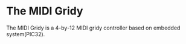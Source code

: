 # The MIDI Gridy
The MIDI Gridy is a 4-by-12 MIDI gridy controller based on embedded system(PIC32).
